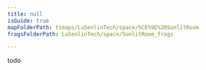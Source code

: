 ```yaml
---
title: null
isGuide: true
mapFolderPath: tsmaps/LuSenlinTech/space/%CE%9E%20SunlitRoom
fragsFolderPath: LuSenlinTech/space/SunlitRoom_frags

---
```



<!-- tsGuideRenderComment {"guide":{"id":"tQzdWW2GQ","path":"LuSenlinTech/space","fragmentFolderPath":"LuSenlinTech/space/SunlitRoom_frags"},"fragment":{"id":"tQzdWW2GQ","topLevelMapKey":"s7LPoI1Jr","mapKeyChain":"s7LPoI1Jr","guideID":"tQzdWW26d","guidePath":"c:/GitHub/MuddySpud/MuddySpud.github.io/tsmaps/LuSenlinTech/space/SunlitRoom.tsmap","chartKey":"s7LPoI1Jr","isLeaf":true,"options":[]}} -->

todo